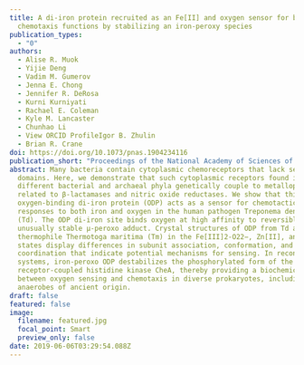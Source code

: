 ```yaml
---
title: A di-iron protein recruited as an Fe[II] and oxygen sensor for bacterial
  chemotaxis functions by stabilizing an iron-peroxy species
publication_types:
  - "0"
authors:
  - Alise R. Muok
  - Yijie Deng
  - Vadim M. Gumerov
  - Jenna E. Chong
  - Jennifer R. DeRosa
  - Kurni Kurniyati
  - Rachael E. Coleman
  - Kyle M. Lancaster
  - Chunhao Li
  - View ORCID ProfileIgor B. Zhulin
  - Brian R. Crane
doi: https://doi.org/10.1073/pnas.1904234116
publication_short: "Proceedings of the National Academy of Sciences of the USA 116: 14955-14960"
abstract: Many bacteria contain cytoplasmic chemoreceptors that lack sensor
  domains. Here, we demonstrate that such cytoplasmic receptors found in 8
  different bacterial and archaeal phyla genetically couple to metalloproteins
  related to β-lactamases and nitric oxide reductases. We show that this
  oxygen-binding di-iron protein (ODP) acts as a sensor for chemotactic
  responses to both iron and oxygen in the human pathogen Treponema denticola
  (Td). The ODP di-iron site binds oxygen at high affinity to reversibly form an
  unusually stable μ-peroxo adduct. Crystal structures of ODP from Td and the
  thermophile Thermotoga maritima (Tm) in the Fe[III]2-O22−, Zn[II], and apo
  states display differences in subunit association, conformation, and metal
  coordination that indicate potential mechanisms for sensing. In reconstituted
  systems, iron-peroxo ODP destabilizes the phosphorylated form of the
  receptor-coupled histidine kinase CheA, thereby providing a biochemical link
  between oxygen sensing and chemotaxis in diverse prokaryotes, including
  anaerobes of ancient origin.
draft: false
featured: false
image:
  filename: featured.jpg
  focal_point: Smart
  preview_only: false
date: 2019-06-06T03:29:54.088Z
---
```

